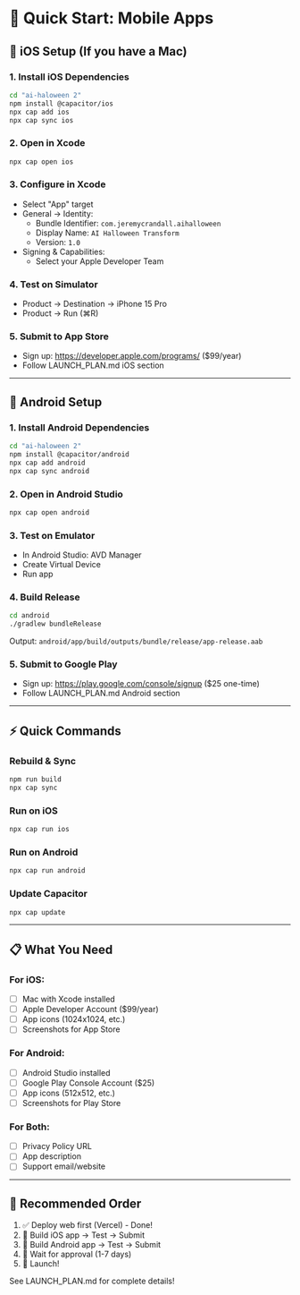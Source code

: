 # 📱 Quick Start: Mobile Apps

## 🍎 iOS Setup (If you have a Mac)

### 1. Install iOS Dependencies
```bash
cd "ai-haloween 2"
npm install @capacitor/ios
npx cap add ios
npx cap sync ios
```

### 2. Open in Xcode
```bash
npx cap open ios
```

### 3. Configure in Xcode
- Select "App" target
- General → Identity:
  - Bundle Identifier: `com.jeremycrandall.aihalloween`
  - Display Name: `AI Halloween Transform`
  - Version: `1.0`
- Signing & Capabilities:
  - Select your Apple Developer Team

### 4. Test on Simulator
- Product → Destination → iPhone 15 Pro
- Product → Run (⌘R)

### 5. Submit to App Store
- Sign up: https://developer.apple.com/programs/ ($99/year)
- Follow LAUNCH_PLAN.md iOS section

---

## 🤖 Android Setup

### 1. Install Android Dependencies
```bash
cd "ai-haloween 2"
npm install @capacitor/android
npx cap add android
npx cap sync android
```

### 2. Open in Android Studio
```bash
npx cap open android
```

### 3. Test on Emulator
- In Android Studio: AVD Manager
- Create Virtual Device
- Run app

### 4. Build Release
```bash
cd android
./gradlew bundleRelease
```
Output: `android/app/build/outputs/bundle/release/app-release.aab`

### 5. Submit to Google Play
- Sign up: https://play.google.com/console/signup ($25 one-time)
- Follow LAUNCH_PLAN.md Android section

---

## ⚡ Quick Commands

### Rebuild & Sync
```bash
npm run build
npx cap sync
```

### Run on iOS
```bash
npx cap run ios
```

### Run on Android
```bash
npx cap run android
```

### Update Capacitor
```bash
npx cap update
```

---

## 📋 What You Need

### For iOS:
- [ ] Mac with Xcode installed
- [ ] Apple Developer Account ($99/year)
- [ ] App icons (1024x1024, etc.)
- [ ] Screenshots for App Store

### For Android:
- [ ] Android Studio installed
- [ ] Google Play Console Account ($25)
- [ ] App icons (512x512, etc.)
- [ ] Screenshots for Play Store

### For Both:
- [ ] Privacy Policy URL
- [ ] App description
- [ ] Support email/website

---

## 🎯 Recommended Order

1. ✅ Deploy web first (Vercel) - Done!
2. 🍎 Build iOS app → Test → Submit
3. 🤖 Build Android app → Test → Submit
4. 📱 Wait for approval (1-7 days)
5. 🎉 Launch!

See LAUNCH_PLAN.md for complete details!
